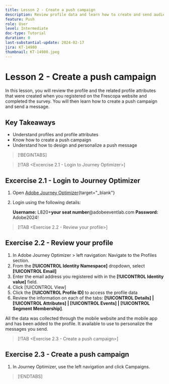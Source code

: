 ```yaml
---
title: Lesson 2 - Create a push campaign
description: Review profile data and learn how to create and send audiences a push notifications in Journey Optimizer.
feature: Push
role: User
level: Intermediate
doc-type: Tutorial
duration: 0
last-substantial-update: 2024-02-17
jira: KT-14980
thumbnail: KT-14980.jpeg
---
```


# Lesson 2 - Create a push campaign

In this lesson, you will review the profile and the related profile attributes that were created when you registered on the Frescopa website and completed the survey. You will then learn how to create a push campaign and send a message.

## Key Takeaways

* Understand profiles and profile attributes
* Know how to create a push campaign
* Understand how to design and personalize a push message

 >[!BEGINTABS]

 >[!TAB <Excercise 2.1 - Login to Journey Optimizer>]

## Excercise 2.1 - Login to Journey Optimizer

1. Open [Adobe Journey Optimizer](https://experience.adobe.com/#/@techmarketingdemos/sname:summit-ajo-lab/journey-optimizer/home){target="_blank"} 
2. Login using the following details:
    
    **Username:**   L820+**your seat number**@adobeeventlab.com
    **Password:**   Adobe2024! 

>[!TAB <Exercise 2.2 - Review your profile>]

## Exercise 2.2 - Review your profile

1. In Adobe Journey Optimizer > left navigation: Navigate to the Profiles section.  
2. From the **[!UICONTROL Identity Namespace]** dropdown, select **[!UICONTROL Email]** 
3. Enter the email address you registered with in the **[!UICONTROL Identity value]** field. 
4. Click [!UICONTROL View]
5. Click the **[!UICONTROL Profile ID]** to access the profile data
6. Review the information on each of the tabs: **[!UICONTROL Details] | [!UICONTROL Attributes] | [!UICONTROL Events] | [!UICONTROL Segment Membership]**. 

All the data  was collected through the mobile website and the mobile app and has been added to the profile. It available to use to personalize the messages you send.

>[!TAB <Exercise 2.3 - Create a push campaign>]

## Exercise 2.3 - Create a push campaign

1. In Journey Optimizer, use the left navigation and click Campaigns. 

>[!ENDTABS]
